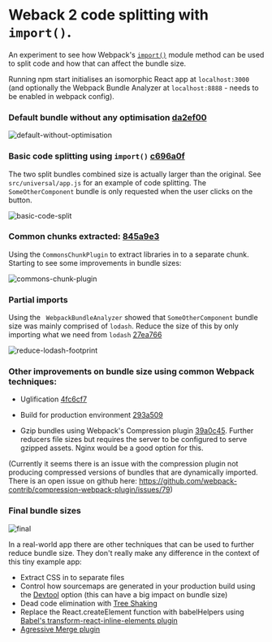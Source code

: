 # Weback 2 code splitting with `import()`.

An experiment to see how Webpack's [`import()`](https://webpack.js.org/api/module-methods/#import-) module method can be used to split code and how that can affect the bundle size.

Running npm start initialises an isomorphic React app at `localhost:3000` (and optionally the Webpack Bundle Analyzer at `localhost:8888` - needs to be enabled in webpack config).

### Default bundle without any optimisation [da2ef00](https://github.com/jamesfiltness/webpack-2-code-splitting/commit/da2ef0082cc7740d388b629016c8133b9e2725fd)
![default-without-optimisation](https://i.imgur.com/zjKVaDc.png)

### Basic code splitting using `import()` [c696a0f](https://github.com/jamesfiltness/webpack-2-code-splitting/commit/c696a0f8d0ade5f7857a3e242bbff315beeb157a)

The two split bundles combined size is actually larger than the original. See `src/universal/app.js` for an example of code splitting. The `SomeOtherComponent` bundle is only requested when the user clicks on the button.

![basic-code-split](https://i.imgur.com/AYSivkK.png)

### Common chunks extracted: [845a9e3](https://github.com/jamesfiltness/webpack-2-code-splitting/commit/845a9e3d735289eb3968c04fe22669793ef0037d)

Using the `CommonsChunkPlugin` to extract libraries in to a separate chunk. Starting to see some improvements in bundle sizes:

![commons-chunk-plugin](https://i.imgur.com/fed3Gpa.png)

### Partial imports

Using the ` WebpackBundleAnalyzer` showed that `SomeOtherComponent` bundle size was mainly comprised of `lodash`. Reduce the size of this by only importing what we need from `lodash` [27ea766](https://github.com/jamesfiltness/webpack-2-code-splitting/commit/27ea766b5c8e6c7f6dff71a8d84a5b4127ce09ff)

![reduce-lodash-footprint](https://i.imgur.com/PZCAxba.png)

### Other improvements on bundle size using common Webpack techniques:

* Uglification [4fc6cf7](https://github.com/jamesfiltness/webpack-2-code-splitting/commit/4fc6cf7cfc837cd88d3790a184afa90531bc9605)

* Build for production environment [293a509](https://github.com/jamesfiltness/webpack-2-code-splitting/commit/293a509bae291792b8a52b3eaa53ffdf5a3e33b4)

* Gzip bundles using Webpack's Compression plugin [39a0c45](https://github.com/jamesfiltness/webpack-2-code-splitting/commit/39a0c45f38a26dd5e3d3b06939f0796a9a5575f3). Further reducers file sizes but requires the server to be configured to serve gzipped assets. Nginx would be a good option for this.

(Currently it seems there is an issue with the compression plugin not producing compressed versions of bundles that are dynamically imported. There is an open issue on github here: https://github.com/webpack-contrib/compression-webpack-plugin/issues/79)

### Final bundle sizes
![final](https://i.imgur.com/yZsIZFJ.png)

In a real-world app there are other techniques that can be used to further reduce bundle size. They don't really make any difference in the context of this tiny example app:

* Extract CSS in to separate files
* Control how sourcemaps are generated in your production build using the [Devtool](https://webpack.js.org/configuration/devtool/) option (this can have a big impact on bundle size)
* Dead code elimination with [Tree Shaking](https://webpack.js.org/guides/tree-shaking/)
* Replace the React.createElement function with babelHelpers using [Babel's transform-react-inline-elements plugin](https://babeljs.io/docs/plugins/transform-react-inline-elements/)
* [Agressive Merge plugin](https://github.com/webpack/docs/wiki/list-of-plugins#aggressivemergingplugin)


